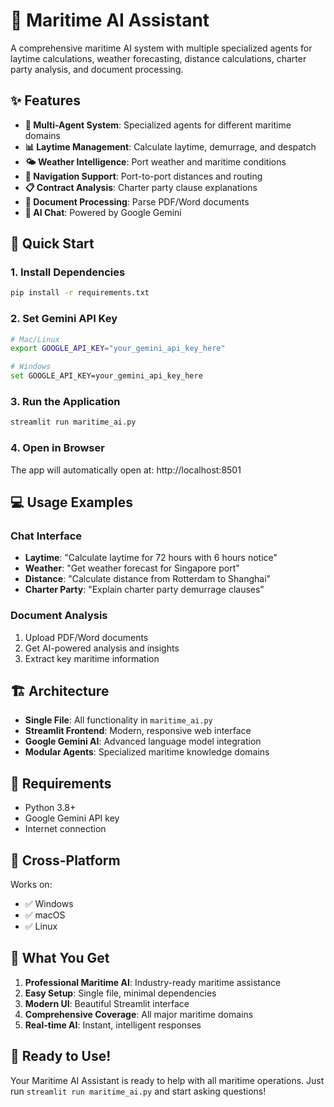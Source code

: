 # 🚢 Maritime AI Assistant

A comprehensive maritime AI system with multiple specialized agents for laytime calculations, weather forecasting, distance calculations, charter party analysis, and document processing.

## ✨ Features

- **🤖 Multi-Agent System**: Specialized agents for different maritime domains
- **📊 Laytime Management**: Calculate laytime, demurrage, and despatch
- **🌤️ Weather Intelligence**: Port weather and maritime conditions
- **📏 Navigation Support**: Port-to-port distances and routing
- **📋 Contract Analysis**: Charter party clause explanations
- **📄 Document Processing**: Parse PDF/Word documents
- **💬 AI Chat**: Powered by Google Gemini

## 🚀 Quick Start

### 1. Install Dependencies
```bash
pip install -r requirements.txt
```

### 2. Set Gemini API Key
```bash
# Mac/Linux
export GOOGLE_API_KEY="your_gemini_api_key_here"

# Windows
set GOOGLE_API_KEY=your_gemini_api_key_here
```

### 3. Run the Application
```bash
streamlit run maritime_ai.py
```

### 4. Open in Browser
The app will automatically open at: http://localhost:8501

## 💻 Usage Examples

### Chat Interface
- **Laytime**: "Calculate laytime for 72 hours with 6 hours notice"
- **Weather**: "Get weather forecast for Singapore port"
- **Distance**: "Calculate distance from Rotterdam to Shanghai"
- **Charter Party**: "Explain charter party demurrage clauses"

### Document Analysis
1. Upload PDF/Word documents
2. Get AI-powered analysis and insights
3. Extract key maritime information

## 🏗️ Architecture

- **Single File**: All functionality in `maritime_ai.py`
- **Streamlit Frontend**: Modern, responsive web interface
- **Google Gemini AI**: Advanced language model integration
- **Modular Agents**: Specialized maritime knowledge domains

## 🔧 Requirements

- Python 3.8+
- Google Gemini API key
- Internet connection

## 📱 Cross-Platform

Works on:
- ✅ Windows
- ✅ macOS
- ✅ Linux

## 🎯 What You Get

1. **Professional Maritime AI**: Industry-ready maritime assistance
2. **Easy Setup**: Single file, minimal dependencies
3. **Modern UI**: Beautiful Streamlit interface
4. **Comprehensive Coverage**: All major maritime domains
5. **Real-time AI**: Instant, intelligent responses

## 🚀 Ready to Use!

Your Maritime AI Assistant is ready to help with all maritime operations. Just run `streamlit run maritime_ai.py` and start asking questions! 